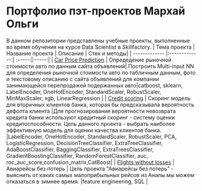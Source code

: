 # Портфолио пэт-проектов Мархай Ольги
В данном репозитории представлены учебные проекты, выполненные во время обучения на курсе Data Scientist в Skillfactory.
| Тема проекта        | Название проекта          | Описание  |  Стек и методы|
| ------------- |:-------------:| :-----:|:-----:|
| [Car Price Prediction](https://github.com/OlgaMarkhai/Skillfactoryhub/tree/main/Car%20Price%20Prediction)  | Опредедение рыночной стоимости авто по данным сайта объявлений| Построить Multi-input NN для определения рыночной стоимости авто по табличным данным, фото и текстовому описанию с сайта объявлений для компании занимающейся перепродажей подержанных авто|catboost, sklearn, LabelEncoder, OneHotEncoder, StandardScaler, RobustScaler, MinMaxScaler, xgb, LinearRegression |
| [Credit scoring](https://github.com/OlgaMarkhai/Skillfactoryhub/tree/main/Credit%20scoring)     | Cкоринг модель для вторичных клиентов банка, которая бы предсказывала вероятность дефолта клиента  |Для прогнозирования вероятности невозврата кредита банки используют кредитный скоринг - систему оценки кредитоспособности. Цель данного проекта - выбрать наиболее эффективную модель для оценки качества клиентов банка. |LabelEncoder, OneHotEncoder, StandardScaler, RobustScaler, PCA, LogisticRegression, DecisionTreeClassifier, ExtraTreeClassifier, AdaBoostClassifier, BaggingClassifier, ExtraTreesClassifier,  GradientBoostingClassifier, RandomForestClassifier, auc, roc_auc_score,confusion_matrix,CatBoost|
| [Flights without losses](https://github.com/OlgaMarkhai/Skillfactoryhub/tree/main/Flights%20without%20losses) | Авиарейсы без потерь  |  Цель проекта "Авиарейсы без потерь" - выяснить от каких самых малоприбыльных рейсов из Анапы мы можем отказаться в зимнее время. |feature engineering, SQL |
